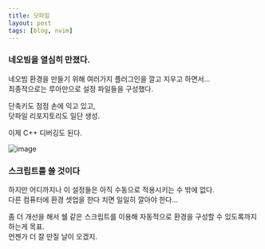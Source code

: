 ```yaml
---
title: 닷파일
layout: post
tags: [blog, nvim]
---
```

### 네오빔을 열심히 만졌다.
네오빔 환경을 만들기 위해 여러가지 플러그인을 깔고 지우고 하면서...  
최종적으로는 루아만으로 설정 파일들을 구성했다.  

단축키도 점점 손에 익고 있고,  
닷파일 리포지토리도 일단 생성.  

이제 C++ 디버깅도 된다.

![image](https://user-images.githubusercontent.com/43718966/223344545-7a4e4381-ce60-4e3c-bd66-98910895f827.png)

### 스크립트를 쓸 것이다
하지만 어디까지나 이 설정들은 아직 수동으로 적용시키는 수 밖에 없다.  
다른 컴퓨터에 환경 셋업을 한다 치면 일일히 깔아야 한다...

좀 더 개선을 해서 쉘 같은 스크립트를 이용해 자동적으로 환경을 구성할 수 있도록까지 하는게 목표.  
언젠가 더 잘 만질 날이 오겠지.
